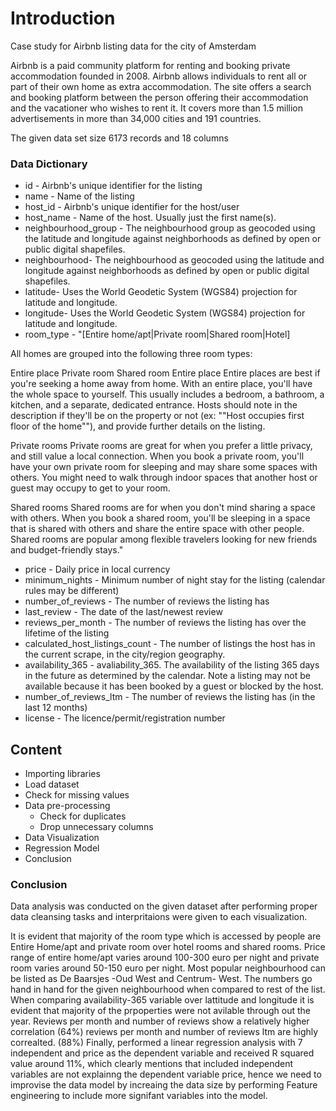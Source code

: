 # Introduction

Case study for Airbnb listing data for the city of Amsterdam

Airbnb is a paid community platform for renting and booking private accommodation founded in 2008. Airbnb allows individuals to rent all or part of their own home as extra accommodation. The site offers a search and booking platform between the person offering their accommodation and the vacationer who wishes to rent it. It covers more than 1.5 million advertisements in more than 34,000 cities and 191 countries. 

The given data set size 6173 records and 18 columns

### Data Dictionary
- id - Airbnb's unique identifier for the listing                                  
- name - Name of the listing                              
- host_id - Airbnb's unique identifier for the host/user                             
- host_name - Name of the host. Usually just the first name(s).                         
- neighbourhood_group - The neighbourhood group as geocoded using the latitude and longitude against neighborhoods as defined by open or public digital shapefiles.  
- neighbourhood- The neighbourhood as geocoded using the latitude and longitude against neighborhoods as defined by open or public digital shapefiles.  
- latitude- Uses the World Geodetic System (WGS84) projection for latitude and longitude.                         
- longitude- Uses the World Geodetic System (WGS84) projection for latitude and longitude.                        
- room_type - "[Entire home/apt|Private room|Shared room|Hotel]

All homes are grouped into the following three room types:

Entire place
Private room
Shared room
Entire place
Entire places are best if you're seeking a home away from home. With an entire place, you'll have the whole space to yourself. This usually includes a bedroom, a bathroom, a kitchen, and a separate, dedicated entrance. Hosts should note in the description if they'll be on the property or not (ex: ""Host occupies first floor of the home""), and provide further details on the listing.

Private rooms
Private rooms are great for when you prefer a little privacy, and still value a local connection. When you book a private room, you'll have your own private room for sleeping and may share some spaces with others. You might need to walk through indoor spaces that another host or guest may occupy to get to your room.

Shared rooms
Shared rooms are for when you don't mind sharing a space with others. When you book a shared room, you'll be sleeping in a space that is shared with others and share the entire space with other people. Shared rooms are popular among flexible travelers looking for new friends and budget-friendly stays."                        
- price - Daily price in local currency                            
- minimum_nights  - Minimum number of night stay for the listing (calendar rules may be different)                  
- number_of_reviews  - The number of reviews the listing has               
- last_review    - The date of the last/newest review                    
- reviews_per_month  - The number of reviews the listing has over the lifetime of the listing           
- calculated_host_listings_count  - The number of listings the host has in the current scrape, in the city/region geography.   
- availability_365    - avaliability_365. The availability of the listing 365 days in the future as determined by the calendar. Note a listing may not be available because it has been booked by a guest or blocked by the host.               
- number_of_reviews_ltm  - The number of reviews the listing has (in the last 12 months)            
- license  - The licence/permit/registration number                     

## Content

- Importing libraries
- Load dataset
- Check for missing values
- Data pre-processing
  - Check for duplicates
  - Drop unnecessary columns
- Data Visualization
- Regression Model
- Conclusion

### Conclusion

Data analysis was conducted on the given dataset after performing proper data cleansing tasks and interpritaions were given to each visualization.

It is evident that majority of the room type which is accessed by people are Entire Home/apt and private room over hotel rooms and shared rooms. Price range of entire home/apt varies around 100-300 euro per night and private room varies around 50-150 euro per night. Most popular neighbourhood can be listed as De Baarsjes -Oud West and Centrum- West. The numbers go hand in hand for the given neighbourhood when compared to rest of the list. When comparing availability-365 variable over lattitude and longitude it is evident that majority of the prpoperties were not avilable through out the year. Reviews per month and number of reviews show a relatively higher correlation (64%) reviews per month and number of reviews ltm are highly correalted. (88%) Finally, performed a linear regression analysis with 7 independent and price as the dependent variable and received R squared value around 11%, which clearly mentions that included independent variables are not explainng the dependent variable price, hence we need to improvise the data model by increaing the data size by performing Feature engineering to include more signifant variables into the model.

